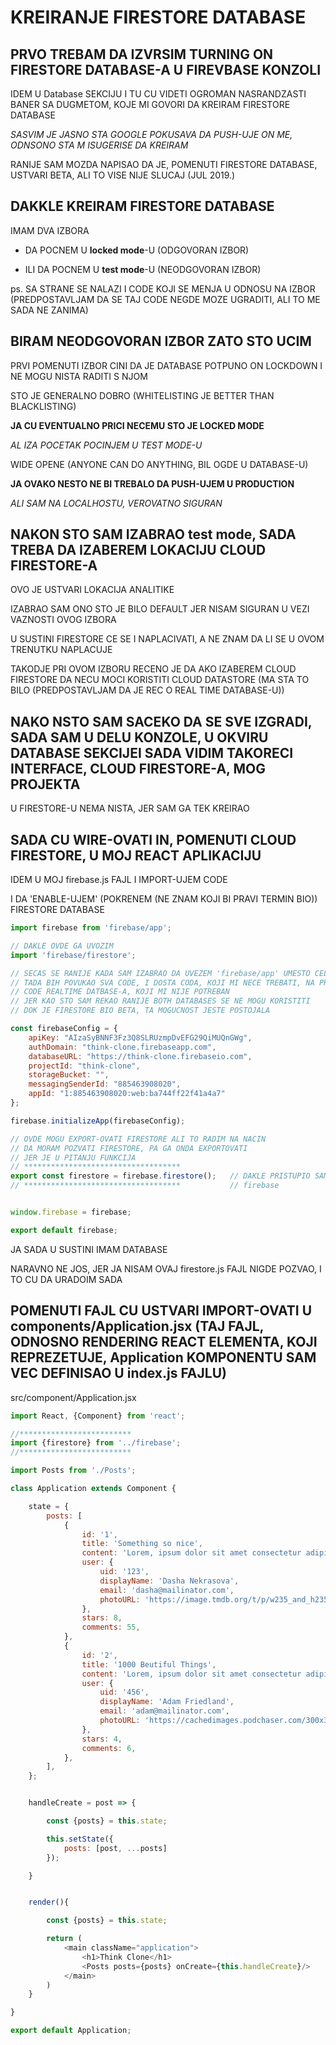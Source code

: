 # KREIRANJE FIRESTORE DATABASE

## PRVO TREBAM DA IZVRSIM TURNING ON FIRESTORE DATABASE-A U FIREVBASE KONZOLI

IDEM U Database SEKCIJU I TU CU VIDETI OGROMAN NASRANDZASTI BANER SA DUGMETOM, KOJE MI GOVORI DA KREIRAM FIRESTORE DATABASE

*SASVIM JE JASNO STA GOOGLE POKUSAVA DA PUSH-UJE ON ME, ODNSONO STA M ISUGERISE DA KREIRAM*

RANIJE SAM MOZDA NAPISAO DA JE, POMENUTI FIRESTORE DATABASE, USTVARI BETA, ALI TO VISE NIJE SLUCAJ (JUL 2019.)

## DAKKLE KREIRAM FIRESTORE DATABASE

IMAM DVA IZBORA

- DA POCNEM U **locked mode**-U (ODGOVORAN IZBOR)

- ILI DA POCNEM U **test mode**-U (NEODGOVORAN IZBOR)

ps. SA STRANE SE NALAZI I CODE KOJI SE MENJA U ODNOSU NA IZBOR (PREDPOSTAVLJAM DA SE TAJ CODE NEGDE MOZE UGRADITI, ALI TO ME SADA NE ZANIMA)

## BIRAM NEODGOVORAN IZBOR ZATO STO UCIM

PRVI POMENUTI IZBOR CINI DA JE DATABASE POTPUNO ON LOCKDOWN I NE MOGU NISTA RADITI S NJOM

STO JE GENERALNO DOBRO (WHITELISTING JE BETTER THAN BLACKLISTING)

**JA CU EVENTUALNO PRICI NECEMU STO JE LOCKED MODE**

*AL IZA POCETAK POCINJEM U TEST MODE-U*

WIDE OPENE (ANYONE CAN DO ANYTHING, BIL OGDE U DATABASE-U)

**JA OVAKO NESTO NE BI TREBALO DA PUSH-UJEM U PRODUCTION**

*ALI SAM NA LOCALHOSTU, VEROVATNO SIGURAN*

## NAKON STO SAM IZABRAO test mode, SADA TREBA DA IZABEREM LOKACIJU CLOUD FIRESTORE-A

OVO JE USTVARI LOKACIJA ANALITIKE

IZABRAO SAM ONO STO JE BILO DEFAULT JER NISAM SIGURAN U VEZI VAZNOSTI OVOG IZBORA

U SUSTINI FIRESTORE CE SE I NAPLACIVATI, A NE ZNAM DA LI SE U OVOM TRENUTKU NAPLACUJE

TAKODJE PRI OVOM IZBORU RECENO JE DA AKO IZABEREM CLOUD FIRESTORE DA NECU MOCI KORISTITI CLOUD DATASTORE (MA STA TO BILO (PREDPOSTAVLJAM DA JE REC O REAL TIME DATABASE-U))

## NAKO NSTO SAM SACEKO DA SE SVE IZGRADI, SADA SAM U DELU KONZOLE, U OKVIRU DATABASE SEKCIJEI SADA VIDIM TAKORECI INTERFACE, CLOUD FIRESTORE-A, MOG PROJEKTA

U FIRESTORE-U NEMA NISTA, JER SAM GA TEK KREIRAO

## SADA CU WIRE-OVATI IN, POMENUTI CLOUD FIRESTORE, U MOJ REACT APLIKACIJU

IDEM U MOJ firebase.js FAJL I IMPORT-UJEM CODE

I DA 'ENABLE-UJEM' (POKRENEM (NE ZNAM KOJI BI PRAVI TERMIN BIO)) FIRESTORE DATABASE

```javascript
import firebase from 'firebase/app';

// DAKLE OVDE GA UVOZIM
import 'firebase/firestore';

// SECAS SE RANIJE KADA SAM IZABRAO DA UVEZEM 'firebase/app' UMESTO CELOG 'firebase'
// TADA BIH POVUKAO SVA CODE, I DOSTA CODA, KOJI MI NECE TREBATI, NA PRIMER
// CODE REALTIME DATBASE-A, KOJI MI NIJE POTREBAN
// JER KAO STO SAM REKAO RANIJE BOTH DATABASES SE NE MOGU KORISTITI
// DOK JE FIRESTORE BIO BETA, TA MOGUCNOST JESTE POSTOJALA

const firebaseConfig = {
    apiKey: "AIzaSyBNNF3Fz3Q8SLRUzmpDvEFG29QiMUQnGWg",
    authDomain: "think-clone.firebaseapp.com",
    databaseURL: "https://think-clone.firebaseio.com",
    projectId: "think-clone",
    storageBucket: "",
    messagingSenderId: "885463908020",
    appId: "1:885463908020:web:ba744ff22f41a4a7"
};

firebase.initializeApp(firebaseConfig);

// OVDE MOGU EXPORT-OVATI FIRESTORE ALI TO RADIM NA NACIN
// DA MORAM POZVATI FIRESTORE, PA GA ONDA EXPORTOVATI
// JER JE U PITANJU FUNKCIJA
// ***********************************
export const firestore = firebase.firestore();   // DAKLE PRISTUPIO SAM POMENUTOJ FUNKCIJI PREKO
// ***********************************           // firebase


window.firebase = firebase;

export default firebase;
```

JA SADA U SUSTINI IMAM DATABASE

NARAVNO NE JOS, JER JA NISAM OVAJ firestore.js FAJL NIGDE POZVAO, I TO CU DA URADOIM SADA

## POMENUTI FAJL CU USTVARI IMPORT-OVATI U components/Application.jsx (TAJ FAJL, ODNOSNO RENDERING REACT ELEMENTA, KOJI REPREZETUJE, Application KOMPONENTU SAM VEC DEFINISAO U index.js FAJLU)

src/component/Application.jsx

```javascript
import React, {Component} from 'react';

//*************************
import {firestore} from '../firebase';
//*************************

import Posts from './Posts';

class Application extends Component {

    state = {
        posts: [
            {
                id: '1',
                title: 'Something so nice',
                content: 'Lorem, ipsum dolor sit amet consectetur adipisicing elit. Perferendis suscipit repellendus modi unde cumque, fugit in ad necessitatibus eos sed quasi et! Commodi repudiandae tempora ipsum fugiat. Quam, officia excepturi!',
                user: {
                    uid: '123',
                    displayName: 'Dasha Nekrasova',
                    email: 'dasha@mailinator.com',
                    photoURL: 'https://image.tmdb.org/t/p/w235_and_h235_face/osWXJRmY1uthX5edFDkEJ7dwmZf.jpg',
                },
                stars: 8,
                comments: 55,
            },
            {
                id: '2',
                title: '1000 Beutiful Things',
                content: 'Lorem, ipsum dolor sit amet consectetur adipisicing elit. Perferendis suscipit repellendus modi unde cumque, fugit in ad necessitatibus eos sed quasi et! Commodi repudiandae tempora ipsum fugiat. Quam, officia excepturi!',
                user: {
                    uid: '456',
                    displayName: 'Adam Friedland',
                    email: 'adam@mailinator.com',
                    photoURL: 'https://cachedimages.podchaser.com/300x300/aHR0cHM6Ly9jcmVhdG9yLWltYWdlcy5wb2RjaGFzZXIuY29tL2I3YmViY2E3Y2EyZDkwNzE5NjlhYTBjZjAzMTg5NzVjLnBuZw%3D%3D/aHR0cHM6Ly93d3cucG9kY2hhc2VyLmNvbS9pbWFnZXMvbWlzc2luZy1pbWFnZS5wbmc%3D',
                },
                stars: 4,
                comments: 6,
            },
        ],
    };


    handleCreate = post => {

        const {posts} = this.state;

        this.setState({
            posts: [post, ...posts]
        });

    }


    render(){

        const {posts} = this.state;

        return (
            <main className="application">
                <h1>Think Clone</h1>
                <Posts posts={posts} onCreate={this.handleCreate}/>
            </main>
        )
    }

}

export default Application;
```